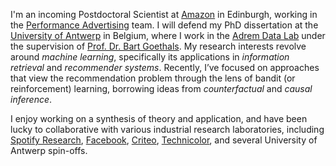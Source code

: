 I'm an incoming Postdoctoral Scientist at [Amazon](https://www.amazon.science/) in Edinburgh, working in the [Performance Advertising](https://advertising.amazon.com/en-gb/solutions/objectives/performance-advertising) team.
I will defend my PhD dissertation at the [University of Antwerp](https://www.uantwerpen.be/en/) in Belgium, where I work in the [Adrem Data Lab](http://adrem.uantwerpen.be/) under the supervision of [Prof. Dr. Bart Goethals](https://www.uantwerpen.be/en/staff/bart-goethals/).
My research interests revolve around _machine learning_, specifically its applications in _information retrieval_ and _recommender systems_.
Recently, I’ve focused on approaches that view the recommendation problem through the lens of bandit (or reinforcement) learning, borrowing ideas from _counterfactual_ and _causal inference_.  

I enjoy working on a synthesis of theory and application, and have been lucky to collaborative with various industrial research laboratories, including [Spotify Research](https://research.atspotify.com/), [Facebook](https://research.fb.com/), [Criteo](https://ailab.criteo.com/), [Technicolor](https://www.technicolor.com/), and several University of Antwerp spin-offs.
